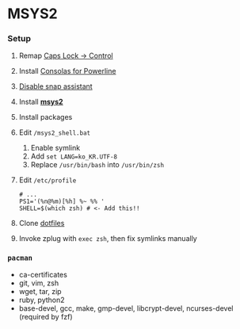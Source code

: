 MSYS2
========

### Setup
1.  Remap [Caps Lock &rarr; Control][remap]
1.  Install [Consolas for Powerline][consolas]
1.  [Disable snap assistant](http://i.imgur.com/0O4BgFW.png)
1.  Install **[msys2](https://msys2.github.io)**
1.  Install packages
1.  Edit `/msys2_shell.bat`

    1. Enable symlink
    1. Add `set LANG=ko_KR.UTF-8`
    1. Replace `/usr/bin/bash` into `/usr/bin/zsh`

1.  Edit `/etc/profile`

    ```
    # ...
    PS1='(%n@%m)[%h] %~ %% '
    SHELL=$(which zsh) # <- Add this!!
    ```

1.  Clone [dotfiles](../README.md)
1.  Invoke zplug with `exec zsh`, then fix symlinks manually

[remap]: https://gist.github.com/simnalamburt/90965dcb09cec6b82320/raw/58a9f61143273d5226be352d2c29ecf738e5bffd/capslock-to-control.reg
[consolas]: https://gist.github.com/simnalamburt/90965dcb09cec6b82320/raw/58a9f61143273d5226be352d2c29ecf738e5bffd/consola.ttf

### `pacman`
- ca-certificates
- git, vim, zsh
- wget, tar, zip
- ruby, python2
- base-devel, gcc, make, gmp-devel, libcrypt-devel, ncurses-devel (required by fzf)
